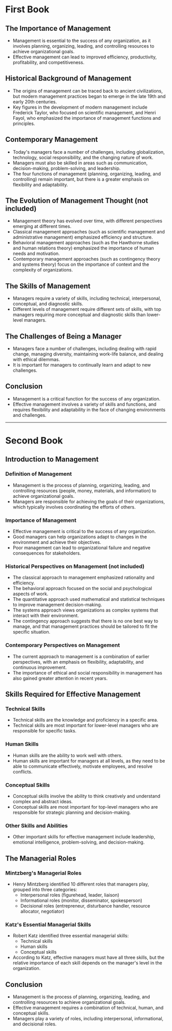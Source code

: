 # First Book

## The Importance of Management

-   Management is essential to the success of any organization, as it involves planning, organizing, leading, and controlling resources to achieve organizational goals.
-   Effective management can lead to improved efficiency, productivity, profitability, and competitiveness.

## Historical Background of Management

-   The origins of management can be traced back to ancient civilizations, but modern management practices began to emerge in the late 19th and early 20th centuries.
-   Key figures in the development of modern management include Frederick Taylor, who focused on scientific management, and Henri Fayol, who emphasized the importance of management functions and principles.

## Contemporary Management

-   Today's managers face a number of challenges, including globalization, technology, social responsibility, and the changing nature of work.
-   Managers must also be skilled in areas such as communication, decision-making, problem-solving, and leadership.
-   The four functions of management (planning, organizing, leading, and controlling) remain important, but there is a greater emphasis on flexibility and adaptability.

## The Evolution of Management Thought  (not included)

-   Management theory has evolved over time, with different perspectives emerging at different times.
-   Classical management approaches (such as scientific management and administrative management) emphasized efficiency and structure.
-   Behavioral management approaches (such as the Hawthorne studies and human relations theory) emphasized the importance of human needs and motivation.
-   Contemporary management approaches (such as contingency theory and systems theory) focus on the importance of context and the complexity of organizations.

## The Skills of Management

-   Managers require a variety of skills, including technical, interpersonal, conceptual, and diagnostic skills.
-   Different levels of management require different sets of skills, with top managers requiring more conceptual and diagnostic skills than lower-level managers.

## The Challenges of Being a Manager

-   Managers face a number of challenges, including dealing with rapid change, managing diversity, maintaining work-life balance, and dealing with ethical dilemmas.
-   It is important for managers to continually learn and adapt to new challenges.

## Conclusion

-   Management is a critical function for the success of any organization.
-   Effective management involves a variety of skills and functions, and requires flexibility and adaptability in the face of changing environments and challenges.

---
# Second Book

## Introduction to Management

### Definition of Management

-   Management is the process of planning, organizing, leading, and controlling resources (people, money, materials, and information) to achieve organizational goals.
-   Managers are responsible for achieving the goals of their organizations, which typically involves coordinating the efforts of others.

### Importance of Management

-   Effective management is critical to the success of any organization.
-   Good managers can help organizations adapt to changes in the environment and achieve their objectives.
-   Poor management can lead to organizational failure and negative consequences for stakeholders.

### Historical Perspectives on Management (not included)

-   The classical approach to management emphasized rationality and efficiency.
-   The behavioral approach focused on the social and psychological aspects of work.
-   The quantitative approach used mathematical and statistical techniques to improve management decision-making.
-   The systems approach views organizations as complex systems that interact with their environment.
-   The contingency approach suggests that there is no one best way to manage, and that management practices should be tailored to fit the specific situation.

### Contemporary Perspectives on Management

-   The current approach to management is a combination of earlier perspectives, with an emphasis on flexibility, adaptability, and continuous improvement.
-   The importance of ethical and social responsibility in management has also gained greater attention in recent years.

## Skills Required for Effective Management

### Technical Skills

-   Technical skills are the knowledge and proficiency in a specific area.
-   Technical skills are most important for lower-level managers who are responsible for specific tasks.

### Human Skills

-   Human skills are the ability to work well with others.
-   Human skills are important for managers at all levels, as they need to be able to communicate effectively, motivate employees, and resolve conflicts.

### Conceptual Skills

-   Conceptual skills involve the ability to think creatively and understand complex and abstract ideas.
-   Conceptual skills are most important for top-level managers who are responsible for strategic planning and decision-making.

### Other Skills and Abilities

-   Other important skills for effective management include leadership, emotional intelligence, problem-solving, and decision-making.

## The Managerial Roles

### Mintzberg's Managerial Roles

-   Henry Mintzberg identified 10 different roles that managers play, grouped into three categories:
    -   Interpersonal roles (figurehead, leader, liaison)
    -   Informational roles (monitor, disseminator, spokesperson)
    -   Decisional roles (entrepreneur, disturbance handler, resource allocator, negotiator)

### Katz's Essential Managerial Skills

-   Robert Katz identified three essential managerial skills:
    -   Technical skills
    -   Human skills
    -   Conceptual skills
-   According to Katz, effective managers must have all three skills, but the relative importance of each skill depends on the manager's level in the organization.

## Conclusion

-   Management is the process of planning, organizing, leading, and controlling resources to achieve organizational goals.
-   Effective management requires a combination of technical, human, and conceptual skills.
-   Managers play a variety of roles, including interpersonal, informational, and decisional roles.